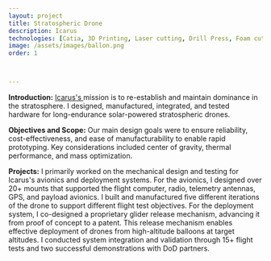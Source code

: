 ```yaml
---
layout: project
title: Stratospheric Drone
description: Icarus
technologies: [Catia, 3D Printing, Laser cutting, Drill Press, Foam cutting, QGroundControl, Python]
image: /assets/images/ballon.png
order: 1



---
```


**Introduction:** <a href="https://www.icarus.one/" class="no-underline-link"> Icarus's </a> mission is to re-establish and maintain dominance in the stratosphere. I designed, manufactured, integrated, and tested hardware for long-endurance solar-powered stratospheric drones. 

**Objectives and Scope:** Our main design goals were to ensure reliability, cost-effectiveness, and ease of manufacturability to enable rapid prototyping. Key considerations included center of gravity, thermal performance, and mass optimization.

**Projects:** I primarily worked on the mechanical design and testing for Icarus's avionics and deployment systems. For the avionics, I designed over 20+ mounts that supported the flight computer, radio, telemetry antennas, GPS, and payload avionics. I built and manufactured five different iterations of the drone to support different flight test objectives. For the deployment system, I co-designed a proprietary glider release mechanism, advancing it from proof of concept to a patent. This release mechanism enables effective deployment of drones from high-altitude balloons at target altitudes. I conducted system integration and validation through 15+ flight tests and two successful demonstrations with DoD partners. 



